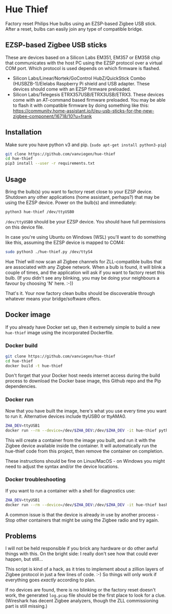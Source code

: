 # Hue Thief


Factory reset Philips Hue bulbs using an EZSP-based Zigbee USB stick. After a reset, bulbs can easily join any type of compatible bridge.


## EZSP-based Zigbee USB sticks

These are devices based on a Silicon Labs EM351, EM357 or EM358 chip that communicates with the host PC using the EZSP protocol over a virtual COM port. Which protocol is used depends on which firmware is flashed.

- Silicon Labs/Linear/Nortek/GoControl HubZ/QuickStick Combo (HUSBZB-1)/Elelabs Raspberry Pi shield and USB adapter. These devices should come with an EZSP firmware preloaded.
- Silicon Labs/Telegesis ETRX357USB/ETRX3USB/ETRX3. These devices come with an AT-command based firmware preloaded. You may be able to flash it with compatible firmware by doing something like this: https://community.home-assistant.io/t/eu-usb-sticks-for-the-new-zigbee-component/16718/10?u=frank


## Installation

Make sure you have python v3 and pip. (`sudo apt-get install python3-pip`)

```sh
git clone https://github.com/vanviegen/hue-thief
cd hue-thief
pip3 install --user -r requirements.txt
```


## Usage

Bring the bulb(s) you want to factory reset close to your EZSP device. Shutdown any other applications (home assistant, perhaps?) that may be using the EZSP device. Power on the bulb(s) and immediately:

```sh
python3 hue-thief /dev/ttyUSB0
```

`/dev/ttyUSB0` should be your EZSP device. You should have full permissions on this device file.

In case you're using Ubuntu on Windows (WSL) you'll want to do something like this, assuming the EZSP device is mapped to COM4:

```sh
sudo python3 ./hue-thief.py /dev/ttyS4
```

Hue Thief will now scan all Zigbee channels for ZLL-compatible bulbs that are associated with any Zigbee network. When a bulb is found, it will blink a couple of times, and the application will ask if you want to factory reset this bulb. (If you didn't see any blinking, you may be doing your neighbours a favour by choosing 'N' here. :-))

That's it. Your now factory clean bulbs should be discoverable through whatever means your bridge/software offers.

## Docker image

If you already have Docker set up, then it extremely simple to build a new `hue-thief` image using the incorporated Dockerfile.

### Docker build

```sh
git clone https://github.com/vanviegen/hue-thief
cd hue-thief
docker build -t hue-thief
```

Don't forget that your Docker host needs internet access during the build process to download the Docker base image, this Github repo and the Pip dependencies.

### Docker run

Now that you have built the image, here's what you use every time you want to run it. Alternative devices include ttyUSB0 or ttyAMA0.

```sh
ZHA_DEV=ttyUSB1
docker run --rm --device=/dev/$ZHA_DEV:/dev/$ZHA_DEV -it hue-thief python hue-thief/hue-thief.py /dev/$ZHA_DEV
```

This will create a container from the image you built, and run it with the Zigbee device available inside the container.
It will automatically run the hue-thief code from this project, then remove the container on completion. 

These instructions should be fine on Linux/MacOS - 
on Windows you might need to adjust the syntax and/or the device locations.  


### Docker troubleshooting

If you want to run a container with a shell for diagnostics use:

```sh
ZHA_DEV=ttyUSB1
docker run --rm --device=/dev/$ZHA_DEV:/dev/$ZHA_DEV -it hue-thief bash
```

A common issue is that the device is already in use by another process - 
Stop other containers that might be using the Zigbee radio and try again. 


## Problems

I will not be held responsible if you brick any hardware or do other awful things with this. On the bright side: I really don't see how that could ever happen, but still...

This script is kind of a hack, as it tries to implement about a zillion layers of Zigbee protocol in just a few lines of code. :-) So things will only work if everything goes *exactly* according to plan.

If no devices are found, there is no blinking or the factory reset doesn't work, the generated `log.pcap` file should be the first place to look for a clue. (Wireshark has decent Zigbee analyzers, though the ZLL commissioning part is still missing.)

